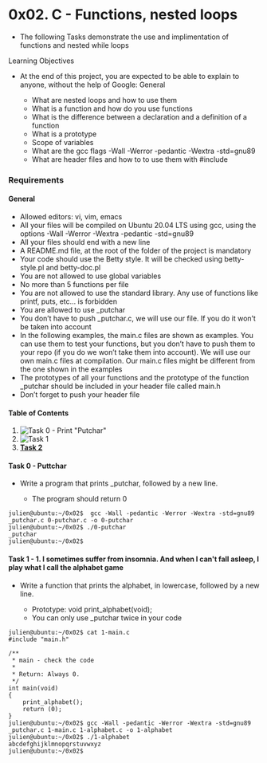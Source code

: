 # 0x02. C - Functions, nested loops

* The following Tasks demonstrate the use and implimentation of
  functions and nested while loops

Learning Objectives

* At the end of this project, you are expected to be able to explain to anyone, without the help of Google:
General

    - What are nested loops and how to use them
    - What is a function and how do you use functions
    - What is the difference between a declaration and a definition of a function
    - What is a prototype
    - Scope of variables
    - What are the gcc flags -Wall -Werror -pedantic -Wextra -std=gnu89
    - What are header files and how to to use them with #include

### Requirements
#### General

   * Allowed editors: vi, vim, emacs
   * All your files will be compiled on Ubuntu 20.04 LTS using gcc, using the options -Wall -Werror -Wextra -pedantic -std=gnu89
   * All your files should end with a new line
   * A README.md file, at the root of the folder of the project is mandatory
   * Your code should use the Betty style. It will be checked using betty-style.pl and betty-doc.pl
   * You are not allowed to use global variables
   * No more than 5 functions per file
   * You are not allowed to use the standard library. Any use of functions like printf, puts, etc… is forbidden
   * You are allowed to use _putchar
   * You don’t have to push _putchar.c, we will use our file. If you do it won’t be taken into account
* In the following examples, the main.c files are shown as examples. You can use them to test your functions, but you don’t have to push them to your repo (if you do we won’t take them into account). We will use our own main.c files at compilation. Our main.c files might be different from the one shown in the examples
* The prototypes of all your functions and the prototype of the function _putchar should be included in your header file called main.h
*  Don’t forget to push your header file


#### Table of Contents ####

1. ![**Task 0 - Print "Putchar"**]()
2. ![Task 1]()
3. [**Task 2**]()



####  Task 0 - Puttchar ####

* Write a program that prints _putchar, followed by a new line.

    - The program should return 0
~~~
julien@ubuntu:~/0x02$  gcc -Wall -pedantic -Werror -Wextra -std=gnu89 _putchar.c 0-putchar.c -o 0-putchar
julien@ubuntu:~/0x02$ ./0-putchar 
_putchar
julien@ubuntu:~/0x02$ 
~~~
#### Task 1  - 1. I sometimes suffer from insomnia. And when I can't fall asleep, I play what I call the alphabet game ####

* Write a function that prints the alphabet, in lowercase, followed by a new line.

  - Prototype: void print_alphabet(void);
  - You can only use _putchar twice in your code
~~~
julien@ubuntu:~/0x02$ cat 1-main.c
#include "main.h"

/**
 * main - check the code
 *
 * Return: Always 0.
 */
int main(void)
{
    print_alphabet();
    return (0);
}
julien@ubuntu:~/0x02$ gcc -Wall -pedantic -Werror -Wextra -std=gnu89 _putchar.c 1-main.c 1-alphabet.c -o 1-alphabet
julien@ubuntu:~/0x02$ ./1-alphabet 
abcdefghijklmnopqrstuvwxyz
julien@ubuntu:~/0x02$
~~~

